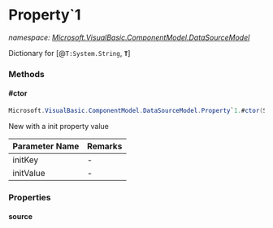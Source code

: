 ﻿# Property`1
_namespace: [Microsoft.VisualBasic.ComponentModel.DataSourceModel](./index.md)_

Dictionary for [@``T:System.String``, **`T`**]



### Methods

#### #ctor
```csharp
Microsoft.VisualBasic.ComponentModel.DataSourceModel.Property`1.#ctor(System.String,`0)
```
New with a init property value

|Parameter Name|Remarks|
|--------------|-------|
|initKey|-|
|initValue|-|



### Properties

#### source

